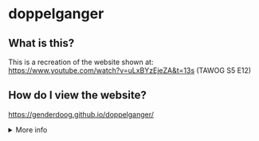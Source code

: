 # doppelganger 

## What is this?
This is a recreation of the website shown at: https://www.youtube.com/watch?v=uLxBYzEjeZA&t=13s (TAWOG S5 E12)

## How do I view the website?
https://genderdoog.github.io/doppelganger/

<details>
  <summary>More info</summary>
  
  ## Why did you make this?
  Boredom I guess.
  
  This project also serves as a basis for me to learn git and practise my web development skills.
  
  ## How do I contribute to this project?
  - Create a pull request, and i'll take a look at it.
  - Open a issue, and we can discuss about it.
  - Alternatively, spread the word!
  
  ## Credits
  - The people behind TAWOG for the inspiration, assets and TV series. 
  - genderdoog for the html and css.
  - GPT-4o for help.
  - Google for their Translate application
</details>
